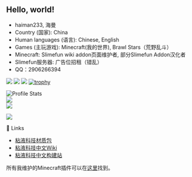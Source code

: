 ## Hello, world!

- haiman233, 海曼
- Country (国家): China
- Human languages (语言): Chinese, English
- Games (主玩游戏): Minecraft(我的世界), Brawl Stars（荒野乱斗）
- Minecraft: Slimefun wiki addon页面维护者, 部分Slimefun Addon汉化者 
- Slimefun服务器: 广告位招租（错乱）
- QQ：2906266394

![](http://github-profile-summary-cards.vercel.app/api/cards/profile-details?username=haiman233&theme=nord_bright)
![](http://github-profile-summary-cards.vercel.app/api/cards/most-commit-language?username=haiman233&theme=nord_bright)
![](http://github-profile-summary-cards.vercel.app/api/cards/productive-time?username=haiman233&theme=nord_bright&utcOffset=8)
[![trophy](https://github-profile-trophy.vercel.app/?username=haiman233)](https://github.com/ryo-ma/github-profile-trophy)


<p align="center">

  <img src="https://github-readme-stats.vercel.app/api?username=haiman233&show_icons=true" alt="Profile Stats"><br>
  <img src="https://github-readme-stats.vercel.app/api/top-langs/?username=haiman233&layout=compact"><br>
  <img src="https://visitor-badge.glitch.me/badge?page_id=haiman233">
</p>

![](https://komarev.com/ghpvc/?username=haiman233&abbreviated=true)

🔗 Links

- [粘液科技材质包](https://ybw0014.net/post/guizhancraft-resource-pack)
- [粘液科技中文Wiki](https://slimefun.guizhanss.wiki/)
- [粘液科技中文构建站](https://builds.guizhanss.net/)

所有我维护的Minecraft插件可以在[这里](https://github.com/SlimefunGuguProject)找到。

